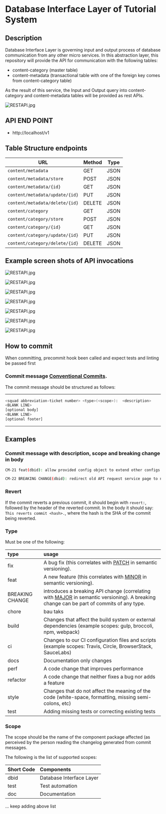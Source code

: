 # Database Interface Layer of Tutorial System

## Description 

Database Interface Layer is governing input and output process of database communication from any other micro services. In this abstraction layer, this repository will provide the API for communication with the following tables: 

- content-category (master table)
- content-metadata (transactional table with one of the foreign key comes from content-category table)

As the result of this service, the Input and Output query into content-category and content-metadata tables will be provided as rest APIs.


![RESTAPI.jpg](images/RESTAPI.jpg)

## API END POINT
* http://localhost/v1

## Table Structure endpoints
| URL                            | Method | Type |
| ------------------------------ | ------ | ---- |
| `content/metadata`             | GET    | JSON |
| `content/metadata/store`       | POST   | JSON |
| `content/metadata/{id}`        | GET    | JSON |
| `content/metadata/update/{id}` | PUT    | JSON |
| `content/metadata/delete/{id}` | DELETE | JSON |
| `content/category`             | GET    | JSON |
| `content/category/store`       | POST   | JSON |
| `content/category/{id}`        | GET    | JSON |
| `content/category/update/{id}` | PUT    | JSON |
| `content/category/delete/{id}` | DELETE | JSON |

## Example screen shots of API invocations

![RESTAPI.jpg](images/Selection_01283.png)

![RESTAPI.jpg](images/Selection_01284.png)

![RESTAPI.jpg](images/Selection_01285.png)

![RESTAPI.jpg](images/Selection_01286.png)

![RESTAPI.jpg](images/Selection_01287.png)

![RESTAPI.jpg](images/Selection_01290.png)

![RESTAPI.jpg](images/Selection_01291.png)


## How to commit

When committing, precommit hook been called and expect tests and linting be passed first

### Commit message [Conventional Commits](https://conventionalcommits.org/).

The commit message should be structured as follows:

---

```bash
<squad abbreviation-ticket number> <type>(<scope>):  <description>
<BLANK LINE>
[optional body]
<BLANK LINE>
[optional footer]
```

---

## Examples

### Commit message with description, scope and breaking change in body

```bash
CM-21 feat(dbid): allow provided config object to extend other configs

CM-22 BREAKING CHANGE(dbid): redirect old API request service page to new version
```

### Revert

If the commit reverts a previous commit, it should begin with `revert:`, followed by the header of the reverted commit. In the body it should say: `This reverts commit <hash>.`, where the hash is the SHA of the commit being reverted.

### Type

Must be one of the following:

| type            | usage                                                                                                                                                                 |
| :-------------- | :-------------------------------------------------------------------------------------------------------------------------------------------------------------------- |
| fix             | A bug fix (this correlates with [PATCH](http://semver.org/#summary) in semantic versioning).                                                                          |
| feat            | A new feature (this correlates with [MINOR](http://semver.org/#summary) in semantic versioning).                                                                      |
| BREAKING CHANGE | introduces a breaking API change (correlating with [MAJOR](http://semver.org/#summary) in semantic versioning). A breaking change can be part of commits of any type. |
| chore           | bau taks                                                                                                                                                              |
| build           | Changes that affect the build system or external dependencies (example scopes: gulp, broccoli, npm, webpack)                                                          |
| ci              | Changes to our CI configuration files and scripts (example scopes: Travis, Circle, BrowserStack, SauceLabs)                                                           |
| docs            | Documentation only changes                                                                                                                                            |
| perf            | A code change that improves performance                                                                                                                               |
| refactor        | A code change that neither fixes a bug nor adds a feature                                                                                                             |
| style           | Changes that do not affect the meaning of the code (white-space, formatting, missing semi-colons, etc)                                                                |
| test            | Adding missing tests or correcting existing tests                                                                                                                     |

### Scope

The scope should be the name of the component package affected (as perceived by the person reading the changelog generated from commit messages.

The following is the list of supported scopes:

| Short Code | Components                                      |
| :--------- | :---------------------------------------------- |
| dbid       | Database Interface Layer                        |
| test       | Test automation                                 |
| doc        | Documentation                                   |
... keep adding above list
